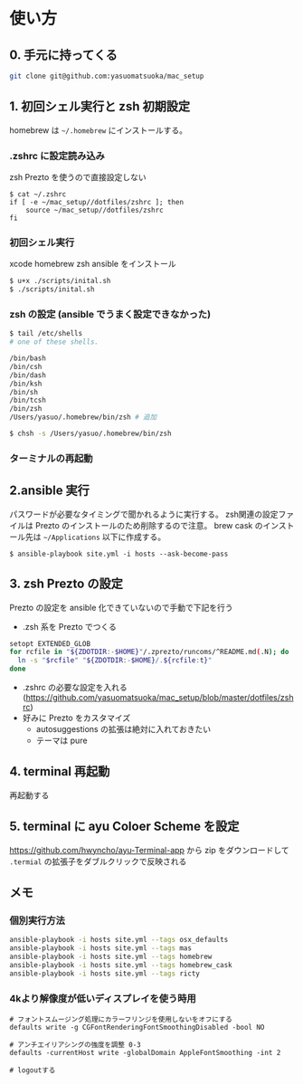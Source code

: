 # 使い方

## 0. 手元に持ってくる

```bash
git clone git@github.com:yasuomatsuoka/mac_setup
```

## 1. 初回シェル実行と zsh 初期設定

homebrew は `~/.homebrew` にインストールする。

### .zshrc に設定読み込み
zsh Prezto を使うので直接設定しない

```
$ cat ~/.zshrc
if [ -e ~/mac_setup//dotfiles/zshrc ]; then
    source ~/mac_setup//dotfiles/zshrc
fi
```

### 初回シェル実行
xcode homebrew zsh ansible をインストール
```bash
$ u+x ./scripts/inital.sh
$ ./scripts/inital.sh
```

### zsh の設定 (ansible でうまく設定できなかった)

```bash
$ tail /etc/shells
# one of these shells.

/bin/bash
/bin/csh
/bin/dash
/bin/ksh
/bin/sh
/bin/tcsh
/bin/zsh
/Users/yasuo/.homebrew/bin/zsh # 追加

$ chsh -s /Users/yasuo/.homebrew/bin/zsh
```

### ターミナルの再起動

## 2.ansible 実行

パスワードが必要なタイミングで聞かれるように実行する。
zsh関連の設定ファイルは Prezto のインストールのため削除するので注意。
brew cask のインストール先は `~/Applications` 以下に作成する。

```
$ ansible-playbook site.yml -i hosts --ask-become-pass
```

## 3. zsh Prezto の設定

Prezto の設定を ansible 化できていないので手動で下記を行う

- .zsh 系を Prezto でつくる

```bash
setopt EXTENDED_GLOB
for rcfile in "${ZDOTDIR:-$HOME}"/.zprezto/runcoms/^README.md(.N); do
  ln -s "$rcfile" "${ZDOTDIR:-$HOME}/.${rcfile:t}"
done
```

- .zshrc の必要な設定を入れる (https://github.com/yasuomatsuoka/mac_setup/blob/master/dotfiles/zshrc)
- 好みに Prezto をカスタマイズ
  - autosuggestions の拡張は絶対に入れておきたい
  - テーマは pure

## 4. terminal 再起動
再起動する

## 5. terminal に ayu Coloer Scheme を設定
https://github.com/hwyncho/ayu-Terminal-app から zip をダウンロードして `.termial` の拡張子をダブルクリックで反映される

## メモ
### 個別実行方法

```bash
ansible-playbook -i hosts site.yml --tags osx_defaults
ansible-playbook -i hosts site.yml --tags mas
ansible-playbook -i hosts site.yml --tags homebrew
ansible-playbook -i hosts site.yml --tags homebrew_cask
ansible-playbook -i hosts site.yml --tags ricty
```

### 4kより解像度が低いディスプレイを使う時用
```
# フォントスムージング処理にカラーフリンジを使用しないをオフにする
defaults write -g CGFontRenderingFontSmoothingDisabled -bool NO

# アンチエイリアシングの強度を調整 0-3
defaults -currentHost write -globalDomain AppleFontSmoothing -int 2

# logoutする
```
